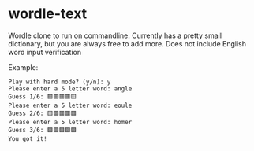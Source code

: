 # wordle-text
Wordle clone to run on commandline. Currently has a pretty small dictionary, but you are always free to add more. Does not include English word input verification

Example:

```
Play with hard mode? (y/n): y
Please enter a 5 letter word: angle
Guess 1/6: 🟥🟥🟥🟥🟨
Please enter a 5 letter word: eoule
Guess 2/6: 🟨🟩🟥🟥🟥
Please enter a 5 letter word: homer
Guess 3/6: 🟩🟩🟩🟩🟩
You got it!
```
